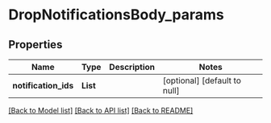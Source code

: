 # DropNotificationsBody_params
## Properties

| Name | Type | Description | Notes |
|------------ | ------------- | ------------- | -------------|
| **notification\_ids** | **List** |  | [optional] [default to null] |

[[Back to Model list]](../README.md#documentation-for-models) [[Back to API list]](../README.md#documentation-for-api-endpoints) [[Back to README]](../README.md)

